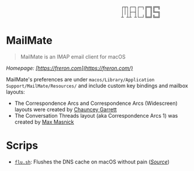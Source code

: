 ```

                                            ┌┬┐┌─┐┌─┐╔═╗╔═╗
                                            │││├─┤│  ║ ║╚═╗
                                            ┴ ┴┴ ┴└─┘╚═╝╚═╝

```

MailMate
========

> MailMate is an IMAP email client for macOS

*Homepage: [https://freron.com](https://freron.com/)*

MailMate's preferences are under `macos/Library/Application Support/MailMate/Resources/` and include custom key bindings and mailbox layouts:

- The Correspondence Arcs and Correspondence Arcs (Widescreen) layouts were created by [Chauncey Garrett](https://github.com/chauncey-garrett/mailmate)
- The Conversation Threads layout (aka Correspondence Arcs 1) was created by [Max Masnick](http://protips.maxmasnick.com/mailmate-combination-of-conversation-and-thread-arc-views)

Scrips
======

- [`flu.sh`](.local/bin/flu.sh): Flushes the DNS cache on macOS without pain (_[Source](https://github.com/eventi/noreallyjustfuckingstopalready)_)
